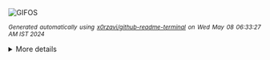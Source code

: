 <div align="justify">
<picture>
    <source media="(prefers-color-scheme: dark)" srcset="https://i.ibb.co/H4j1w8Z/output-gif.gif">
    <source media="(prefers-color-scheme: light)" srcset="https://i.ibb.co/H4j1w8Z/output-gif.gif">
    <img alt="GIFOS" src="https://i.ibb.co/H4j1w8Z/output-gif.gif">
</picture>

<sub><i>Generated automatically using [x0rzavi/github-readme-terminal](https://github.com/x0rzavi/github-readme-terminal) on Wed May 08 06:33:27 AM IST 2024</i></sub>

<details>
<summary>More details</summary>

</details>
</div>

<!-- Image deletion URL: https://ibb.co/zxzj9vd/99fca4e3c0502f54c059b466ac229e7d -->